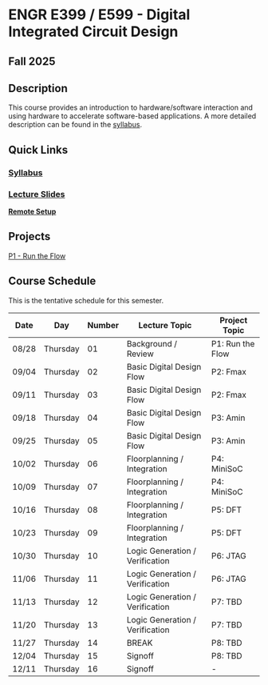 # ENGR E399 / E599 - Digital Integrated Circuit Design
## Fall 2025

## Description 

This course provides an introduction to hardware/software interaction and using
hardware to accelerate software-based
applications. A more detailed description can be found in the
[syllabus](syllabus).

## Quick Links

### [Syllabus](syllabus.md)

### [Lecture Slides](https://github.com/engr599-ic/lectures_pdf) 

<!-- ### [Other Downloads](https://github.com/Engr315/downloads)  -->

<!-- ### [Autograder](https://autograder.luddy.indiana.edu) -->

<!-- ### [Slack](https:///e315-fall2022.slack.com)  -->

<!-- ### [Zoom](https://iu.zoom.us/j/82546848629) -->

**[Remote Setup](https://uisapp2.iu.edu/confluence-prd/pages/viewpage.action?pageId=280461906)**


## Projects

[P1 - Run the Flow](https://github.com/engr599-ic/P1_run_the_flow/blob/main/README.md)

<!-- [P1 -
Optimization](https://docs.google.com/document/d/105JyX49O5bt4fwf8lDtwJeOk-tv2ZoSdRi1HCloXQ2M)
--> 
## Course Schedule

This is the tentative schedule for this semester.
                                                        
|  Date  |   Day     | Number| Lecture Topic                   |  Project Topic        | 
|  --    |  -----    | --    |  -----                          |     -----             | 
| 08/28  | Thursday  | 01    | Background / Review             | P1: Run the Flow      |
| 09/04  | Thursday  | 02    | Basic Digital Design Flow       | P2: Fmax              |
| 09/11  | Thursday  | 03    | Basic Digital Design Flow       | P2: Fmax              |
| 09/18  | Thursday  | 04    | Basic Digital Design Flow       | P3: Amin |
| 09/25  | Thursday  | 05    | Basic Digital Design Flow       | P3: Amin |
| 10/02  | Thursday  | 06    | Floorplanning / Integration     | P4: MiniSoC |
| 10/09  | Thursday  | 07    | Floorplanning / Integration     | P4: MiniSoC |
| 10/16  | Thursday  | 08    | Floorplanning / Integration     | P5: DFT|
| 10/23  | Thursday  | 09    | Floorplanning / Integration     | P5: DFT |
| 10/30  | Thursday  | 10    | Logic Generation / Verification | P6: JTAG | 
| 11/06  | Thursday  | 11    | Logic Generation / Verification | P6: JTAG |
| 11/13  | Thursday  | 12    | Logic Generation / Verification | P7: TBD |
| 11/20  | Thursday  | 13    | Logic Generation / Verification | P7: TBD |
| 11/27  | Thursday  | 14    | BREAK                           | P8: TBD |
| 12/04  | Thursday  | 15    | Signoff                         | P8: TBD | 
| 12/11  | Thursday  | 16    | Signoff                         |  -     | 


